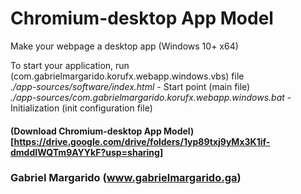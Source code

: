 # Chromium-desktop App Model  
Make your webpage a desktop app (Windows 10+ x64)  

To start your application, run (com.gabrielmargarido.korufx.webapp.windows.vbs) file  
*./app-sources/software/index.html*    -    Start point (main file)  
*./app-sources/com.gabrielmargarido.korufx.webapp.windows.bat*  -  Initialization (init configuration file)  

#### (Download Chromium-desktop App Model) [https://drive.google.com/drive/folders/1yp89txj9yMx3K1if-dmddIWQTm9AYYkF?usp=sharing]
### Gabriel Margarido (www.gabrielmargarido.ga)

